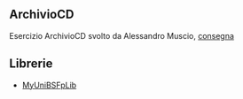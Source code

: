 ## ArchivioCD

Esercizio ArchivioCD svolto da Alessandro Muscio, [consegna](.github/consegna.pdf)

## Librerie

- [MyUniBSFpLib](https://github.com/AlessandroMuscio/MyUniBSFpLib)
